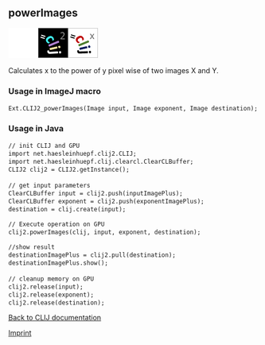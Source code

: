 ## powerImages
<img src="images/mini_empty_logo.png"/><img src="images/mini_clij2_logo.png"/><img src="images/mini_clijx_logo.png"/>

Calculates x to the power of y pixel wise of two images X and Y.

### Usage in ImageJ macro
```
Ext.CLIJ2_powerImages(Image input, Image exponent, Image destination);
```


### Usage in Java
```
// init CLIJ and GPU
import net.haesleinhuepf.clij2.CLIJ;
import net.haesleinhuepf.clij.clearcl.ClearCLBuffer;
CLIJ2 clij2 = CLIJ2.getInstance();

// get input parameters
ClearCLBuffer input = clij2.push(inputImagePlus);
ClearCLBuffer exponent = clij2.push(exponentImagePlus);
destination = clij.create(input);
```

```
// Execute operation on GPU
clij2.powerImages(clij, input, exponent, destination);
```

```
//show result
destinationImagePlus = clij2.pull(destination);
destinationImagePlus.show();

// cleanup memory on GPU
clij2.release(input);
clij2.release(exponent);
clij2.release(destination);
```


[Back to CLIJ documentation](https://clij.github.io/)

[Imprint](https://clij.github.io/imprint)
